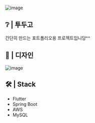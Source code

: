![image](https://github.com/user-attachments/assets/2cb18682-a352-415e-b859-fd422b89afa3)

❔ | 투두고
---
간단히 만드는 포트폴리오용 프로젝트입니당^^

🤩 | 디자인
---
![image](https://github.com/user-attachments/assets/394c55a1-b254-4e8f-bb41-cc9d7f86fe76)


🛠️ | Stack
---
- Flutter
- Spring Boot
- AWS
- MySQL
